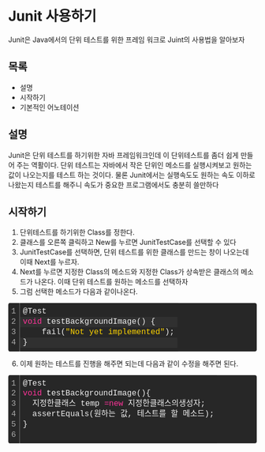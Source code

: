 # Junit 사용하기

Junit은 Java에서의 단위 테스트를 위한 프레임 워크로 Juint의 사용법을 알아보자

## 목록

- 설명
- 시작하기
- 기본적인 어노테이션

## 설명

Junit은 단위 테스트를 하기위한 자바 프레임워크인데 이 단위테스트를 좀더 쉽게 만들어 주는 역활이다. 단위 테스트는 자바에서 작은 단위인 메소드를 실행시켜보고 원하는 값이 나오는지를 테스트 하는 것이다. 물론 Junit에서는 실행속도도 원하는 속도 이하로 나왔는지 테스트를 해주니 속도가 중요한 프로그램에서도 충분히 쓸만하다

## 시작하기

1. 단위테스트를 하기위한 Class를 정한다.
2. 클래스를 오른쪽 클릭하고 New를 누르면 JunitTestCase를 선택할 수 있다
3. JunitTestCase를 선택하면, 단위 테스트를 위한 클래스를 만드는 창이 나오는데 이때 Next를 누르자.
4. Next를 누르면 지정한 Class의 메소드와 지정한 Class가 상속받은 클래스의 메소드가 나온다. 이때 단위 테스트를 원하는 메소드를 선택하자
5. 그럼 선택한 메소드가 다음과 같이나온다.

<div class="colorscripter-code" style="color:#f0f0f0; font-family:Consolas, 'Liberation Mono', Menlo, Courier, monospace !important; position:relative !important; overflow:auto"><table class="colorscripter-code-table" style="margin:0; padding:0; border:none; background-color:#272727; border-radius:4px;" cellspacing="0" cellpadding="0"><tr><td style="padding:6px; border-right:2px solid #4f4f4f"><div style="margin:0; padding:0; word-break:normal; text-align:right; color:#aaa; font-family:Consolas, 'Liberation Mono', Menlo, Courier, monospace !important; line-height:130%"><div style="line-height:130%">1</div><div style="line-height:130%">2</div><div style="line-height:130%">3</div><div style="line-height:130%">4</div></div></td><td style="padding:6px 0"><div style="margin:0; padding:0; color:#f0f0f0; font-family:Consolas, 'Liberation Mono', Menlo, Courier, monospace !important; line-height:130%"><div style="padding:0 6px; white-space:pre; line-height:130%">@Test</div><div style="background-color:#303030; padding:0 6px; white-space:pre; line-height:130%"><span style="color:#ff3399">void</span>&nbsp;testBackgroundImage()&nbsp;{</div><div style="padding:0 6px; white-space:pre; line-height:130%">&nbsp;&nbsp;&nbsp;&nbsp;fail(<span style="color:#ffd500">"Not&nbsp;yet&nbsp;implemented"</span>);</div><div style="background-color:#303030; padding:0 6px; white-space:pre; line-height:130%">}</div></div></td><td style="vertical-align:bottom; padding:0 2px 4px 0"></a></td></tr></table></div>

6. 이제 원하는 테스트를 진행을 해주면 되는데 다음과 같이 수정을 해주면 된다.

<div class="colorscripter-code" style="color:#f0f0f0; font-family:Consolas, 'Liberation Mono', Menlo, Courier, monospace !important; position:relative !important; overflow:auto"><table class="colorscripter-code-table" style="margin:0; padding:0; border:none; background-color:#272727; border-radius:4px;" cellspacing="0" cellpadding="0"><tr><td style="padding:6px; border-right:2px solid #4f4f4f"><div style="margin:0; padding:0; word-break:normal; text-align:right; color:#aaa; font-family:Consolas, 'Liberation Mono', Menlo, Courier, monospace !important; line-height:130%"><div style="line-height:130%">1</div><div style="line-height:130%">2</div><div style="line-height:130%">3</div><div style="line-height:130%">4</div><div style="line-height:130%">5</div><div style="line-height:130%">6</div></div></td><td style="padding:6px 0"><div style="margin:0; padding:0; color:#f0f0f0; font-family:Consolas, 'Liberation Mono', Menlo, Courier, monospace !important; line-height:130%"><div style="padding:0 6px; white-space:pre; line-height:130%">@Test</div><div style="padding:0 6px; white-space:pre; line-height:130%"><span style="color:#ff3399">void</span>&nbsp;testBackgroundImage(){</div><div style="padding:0 6px; white-space:pre; line-height:130%">&nbsp;&nbsp;지정한클래스&nbsp;temp&nbsp;<span style="color:#0086b3"></span><span style="color:#ff3399">=</span><span style="color:#ff3399">new</span>&nbsp;지정한클래스의생성자;</div><div style="padding:0 6px; white-space:pre; line-height:130%">&nbsp;&nbsp;assertEquals(원하는&nbsp;값,&nbsp;테스트를&nbsp;할&nbsp;메소드);</div><div style="padding:0 6px; white-space:pre; line-height:130%">}</div><div style="padding:0 6px; white-space:pre; line-height:130%">&nbsp;</div></div></td></tr></table></div>